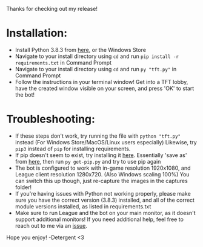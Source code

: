 Thanks for checking out my release!

# Installation:

* Install Python 3.8.3 from [here](https://www.python.org/downloads/), or the Windows Store
* Navigate to your install directory using `cd` and run `pip install -r requirements.txt` in Command Prompt
* Navigate to your install directory using `cd` and run `py "tft.py"` in Command Prompt
* Follow the instructions in your terminal window! Get into a TFT lobby, have the created window visible on your screen, and press 'OK' to start the bot!

# Troubleshooting:

* If these steps don't work, try running the file with `python "tft.py"` instead (For Windows Store/MacOS/Linux users especially) Likewise, try `pip3` instead of `pip` for installing requirements.
* If pip doesn't seem to exist, try installing it [here](https://pip.pypa.io/en/stable/installing/). Essentially 'save as' from [here](https://bootstrap.pypa.io/get-pip.py), then run `py get-pip.py` and try to use pip again
* The bot is configured to work with in-game resolution 1920x1080, and League client resolution 1280x720. (Also Windows scaling 100%) You can switch this up though, just re-capture the images in the captures folder!
* If you're having issues with Python not working properly, please make sure you have the correct version (3.8.3) installed, and all of the correct module versions installed, as listed in requirements.txt
* Make sure to run League and the bot on your main monitor, as it doesn't support additional monitors!
If you need additional help, feel free to reach out to me via an [issue](https://github.com/Detergent13/tft-bot/issues).

Hope you enjoy!
-Detergent <3
